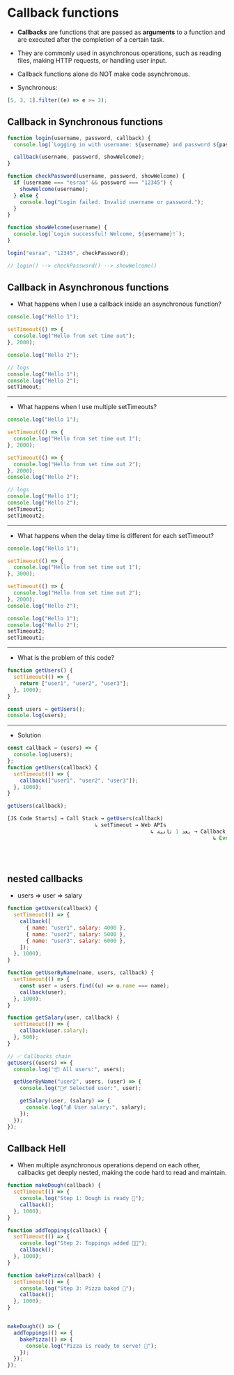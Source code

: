 # Callback functions

- **Callbacks** are functions that are passed as **arguments** to a function and are executed after the completion of a certain task.
- They are commonly used in asynchronous operations, such as reading files, making HTTP requests, or handling user input.

- Callback functions alone do NOT make code asynchronous.
- Synchronous:

```js
[5, 3, 1].filter((e) => e >= 3);
```

## Callback in Synchronous functions

```js
function login(username, password, callback) {
  console.log(`Logging in with username: ${username} and password ${password}`);

  callback(username, password, showWelcome);
}

function checkPassword(username, password, showWelcome) {
  if (username === "esraa" && password === "12345") {
    showWelcome(username);
  } else {
    console.log("Login failed. Invalid username or password.");
  }
}

function showWelcome(username) {
  console.log(`Login successful! Welcome, ${username}!`);
}

login("esraa", "12345", checkPassword);

// login() --> checkPassword() --> showWelcome()
```



## Callback in Asynchronous functions

- What happens when I use a callback inside an asynchronous function?

```js
console.log("Hello 1");

setTimeout(() => {
  console.log("Hello from set time out");
}, 2000);

console.log("Hello 2");

// logs
console.log("Hello 1");
console.log("Hello 2");
setTimeout;


```

---

- What happens when I use multiple setTimeouts?

```js
console.log("Hello 1");

setTimeout(() => {
  console.log("Hello from set time out 1");
}, 2000);

setTimeout(() => {
  console.log("Hello from set time out 2");
}, 2000);
console.log("Hello 2");

// logs
console.log("Hello 1");
console.log("Hello 2");
setTimeout1;
setTimeout2;


```

---

- What happens when the delay time is different for each setTimeout?

```js
console.log("Hello 1");

setTimeout(() => {
  console.log("Hello from set time out 1");
}, 3000);

setTimeout(() => {
  console.log("Hello from set time out 2");
}, 2000);
console.log("Hello 2");

console.log("Hello 1");
console.log("Hello 2");
setTimeout2;
setTimeout1;

```

---

- What is the problem of this code?

```js
function getUsers() {
  setTimeout(() => {
    return ["user1", "user2", "user3"];
  }, 1000);
}

const users = getUsers();
console.log(users);
```

---

- Solution

```js
const callback = (users) => {
  console.log(users);
};
function getUsers(callback) {
  setTimeout(() => {
    callback(["user1", "user2", "user3"]);
  }, 1000);
}

getUsers(callback);

[JS Code Starts] → Call Stack → getUsers(callback)
                            ↳ setTimeout → Web APIs
                                              ↳ بعد 1 ثانية → Callback Queue
                                                                  ↳ Event Loop
                                                                          ↳ Call Stack → callback() → console.log(...)

 
```

## nested callbacks

- users => user => salary

```js
function getUsers(callback) {
  setTimeout(() => {
    callback([
      { name: "user1", salary: 4000 },
      { name: "user2", salary: 5000 },
      { name: "user3", salary: 6000 },
    ]);
  }, 1000);
}

function getUserByName(name, users, callback) {
  setTimeout(() => {
    const user = users.find((u) => u.name === name);
    callback(user);
  }, 1000);
}

function getSalary(user, callback) {
  setTimeout(() => {
    callback(user.salary);
  }, 500);
}

// ✅ Callbacks chain
getUsers((users) => {
  console.log("📦 All users:", users);

  getUserByName("user2", users, (user) => {
    console.log("🙋‍♂️ Selected user:", user);

    getSalary(user, (salary) => {
      console.log("💰 User salary:", salary);
    });
  });
});

```

## Callback Hell

- When multiple asynchronous operations depend on each other, callbacks get deeply nested, making the code hard to read and maintain.

```js
function makeDough(callback) {
  setTimeout(() => {
    console.log("Step 1: Dough is ready 🍞");
    callback();
  }, 1000);
}

function addToppings(callback) {
  setTimeout(() => {
    console.log("Step 2: Toppings added 🍅🧀");
    callback();
  }, 1000);
}

function bakePizza(callback) {
  setTimeout(() => {
    console.log("Step 3: Pizza baked 🍕");
    callback();
  }, 1000);
}


makeDough(() => {
  addToppings(() => {
    bakePizza(() => {
      console.log("Pizza is ready to serve! 🎉");
    });
  });
});



```
